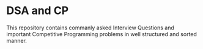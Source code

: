 # DSA and CP
This repository contains commanly asked Interview Questions and important Competitive Programming problems in well structured and sorted manner.
